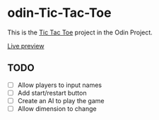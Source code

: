 # odin-Tic-Tac-Toe

This is the [Tic Tac Toe](https://www.theodinproject.com/paths/full-stack-javascript/courses/javascript/lessons/tic-tac-toe) project in the Odin Project.

[Live preview](https://qibinchen94.github.io/odin-Tic-Tac-Toe/)

## TODO

- [ ] Allow players to input names
- [ ] Add start/restart button
- [ ] Create an AI to play the game
- [ ] Allow dimension to change
